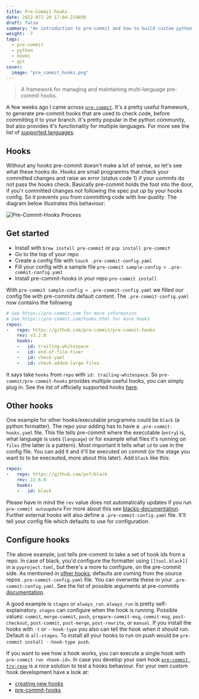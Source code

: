 ```yaml
---
title: Pre-Commit hooks
date: 2022-072-20 17:04.214030
draft: false
summary: "An introduction to pre-commit and how to build custom python hooks for pre-commit."
weight: -7
tags:
  - pre-commit
  - python
  - hooks
  - git
cover:
  image: "pre_commit_hooks.png"
---
```


> A framework for managing and maintaining multi-language pre-commit hooks.

A few weeks ago I came across [`pre-commit`](https://github.com/pre-commit/pre-commit). 
It's a pretty useful framework, to generate pre-commit hooks that are used to check code, before
committing it to your branch. It's pretty popular in the python community, but also provides
it's functionality for multiple languages. For more see the list of 
[supported languages](https://pre-commit.com/#supported-languages). 

## Hooks
Without any hooks pre-commit doesn't make a lot of sense, so let's see what these hooks do. 
Hooks are small programms that check your committed changes and raise an error (status code 1) if
your commits do not pass the hooks check. Basically pre-commit holds the foot into the door, 
if you'r committed changes not following the spec put up by your hooks config. So it prevents you
from committing code with *low quality*. 
The diagram below illustrates this behaviour:

![Pre-Commit-Hooks Process](/pre_commit_hooks.png)

## Get started

- Install with `brew install pre-commit` or `pip install pre-commit`
- Go to the top of your repo
- Create a config file with `touch .pre-commit-config.yaml`
- Fill your config with a sample file `pre-commit sample-config > .pre-commit-config.yaml`
- Install pre-commit-hooks in your repo `pre-commit install`

With `pre-commit sample-config > .pre-commit-config.yaml` we filled our config file with pre-commits 
default content. The `.pre-commit-config.yaml` now contains the following

````yaml
# See https://pre-commit.com for more information
# See https://pre-commit.com/hooks.html for more hooks
repos:
-   repo: https://github.com/pre-commit/pre-commit-hooks
    rev: v3.2.0
    hooks:
    -   id: trailing-whitespace
    -   id: end-of-file-fixer
    -   id: check-yaml
    -   id: check-added-large-files
````

It says take `hooks` from `repo` with `id: trailing-whitespace`. So `pre-commit/pre-commit-hooks` 
provides multiple useful hooks, you can simply plug in. See the list of officially supported hooks 
[here](https://pre-commit.com/hooks).

## Other hooks

One example for other hooks/executable programms could be `black` (a python formatter). The repo your
adding has to have a `.pre-commit-hooks.yaml` file. This file tells pre-commit where the executable (`entry`)
is, what language is uses (`language`) or for example what files it's running on `files` 
(the latter is a pattern). Most important it tells what `id` to use in the config file.
You can add it and it'll be executed on commit (or the stage you want to to be execeuted, more about this later). 
Add `black` like this:

````yaml
repos:
-   repo: https://github.com/psf/black
    rev: 22.6.0
    hooks:
    -   id: black
````

Please have in mind the `rev` value does not automatically updates if you run 
`pre-commit autoupdate` For more about this see 
[blacks-documentation](https://black.readthedocs.io/en/stable/integrations/source_version_control.html?highlight=pre-commit#version-control-integration).
Further external hooks will also define a `.pre-commit-config.yaml` file. It'll tell your config file which
defaults to use for configuration.

## Configure hooks

The above example, just tells pre-commit to take a set of hook ids from a repo. In case of black, you'd configure 
the formatter using `[[tool.black]]` in a `pyproject.toml`, but there's a more to configure, on the pre-commit side.
As mentioned in [other hooks](#other-hooks), defaults are coming from the source repos `.pre-commit-config.yaml` file.
You can overwrite these in your `.pre-commit-config.yaml`. See the list of possible arguments at pre-commits 
[documentation](https://pre-commit.com/#pre-commit-configyaml---hooks).

A good example is `stages` or `always_run`. `always_run` is pretty self-explainatory. `stages` can configure
when the hook is running. Possible values: `commit`, `merge-commit`, `push`, `prepare-commit-msg`, `commit-msg`, `post-checkout`, 
`post-commit`, `post-merge`, `post-rewrite`, or `manual`. If you install the hooks with `-t` or `--hook-type` you also can
tell the hook when it should run. Default is `all-stages`. To install all your hooks to run on push would be 
`pre-commit install --hook-type push`.

If you want to see how a hook works, you can execute a single hook with `pre-commit run <hook-id>`. In case you
develop your own hook [`pre-commit try-repo`](https://pre-commit.com/#pre-commit-try-repo) is a nice solution to test
a hooks behaviour. For your own custom hook development have a look at: 
* [creating new hooks](https://pre-commit.com/#creating-new-hooks)
* [pre-commit-hooks](https://github.com/pre-commit/pre-commit-hooks)
